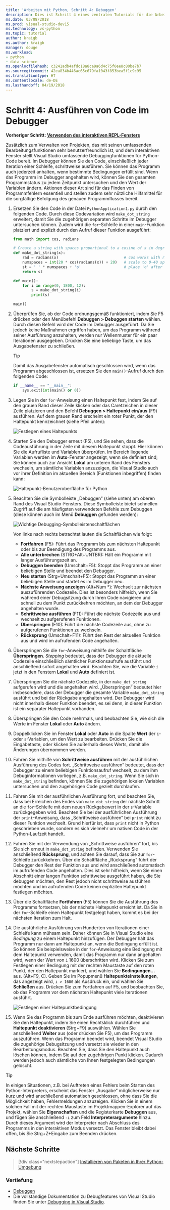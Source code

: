 ```yaml
---
title: 'Arbeiten mit Python, Schritt 4: Debuggen'
description: Dies ist Schritt 4 eines zentralen Tutorials für die Arbeit mit Python in Visual Studio, in dem die Ausführung von Python-Code im Debugger erläutert wird.
ms.date: 03/08/2018
ms.prod: visual-studio-dev15
ms.technology: vs-python
ms.topic: tutorial
author: kraigb
ms.author: kraigb
manager: douge
ms.workload:
- python
- data-science
ms.openlocfilehash: c3241adb4afdc18a8ca9a6d4c75f0ee8c80be7b7
ms.sourcegitcommit: 42ea834b446ac65c679fa1043f853bea5f1c9c95
ms.translationtype: HT
ms.contentlocale: de-DE
ms.lasthandoff: 04/19/2018
---
```

# <a name="step-4-running-code-in-the-debugger"></a>Schritt 4: Ausführen von Code im Debugger

**Vorheriger Schritt: [Verwenden des interaktiven REPL-Fensters](tutorial-working-with-python-in-visual-studio-step-03-interactive-repl.md)**

Zusätzlich zum Verwalten von Projekten, das mit seinen umfassenden Bearbeitungsfunktionen sehr benutzerfreundlich ist, und dem interaktiven Fenster stellt Visual Studio umfassende Debuggingfunktionen für Python-Code bereit. Im Debugger können Sie den Code, einschließlich jeder Iteration einer Schleife, schrittweise ausführen. Sie können das Programm auch jederzeit anhalten, wenn bestimmte Bedingungen erfüllt sind. Wenn das Programm im Debugger angehalten wird, können Sie den gesamten Programmstatus zu jedem Zeitpunkt untersuchen und den Wert der Variablen ändern. Aktionen dieser Art sind für das Finden von Programmfehlern essentiell und stellen zudem sehr nützliche Hilfsmittel für die sorgfältige Befolgung des genauen Programmflusses bereit.

1. Ersetzen Sie den Code in der Datei `PythonApplication1.py` durch den folgenden Code. Durch diese Codevariation wird `make_dot_string` erweitert, damit Sie die zugehörigen separaten Schritte im Debugger untersuchen können. Zudem wird die `for`-Schleife in einer `main`-Funktion platziert und explizit durch den Aufruf dieser Funktion ausgeführt:

    ```python
    from math import cos, radians

    # Create a string with spaces proportional to a cosine of x in degrees
    def make_dot_string(x):
        rad = radians(x)                             # cos works with radians
        numspaces = int(20 * cos(radians(x)) + 20)   # scale to 0-40 spaces
        st = ' ' * numspaces + 'o'                   # place 'o' after the spaces
        return st

    def main():
        for i in range(0, 1800, 12):
            s = make_dot_string(i)
            print(s)

    main()
    ```

1. Überprüfen Sie, ob der Code ordnungsgemäß funktioniert, indem Sie F5 drücken oder den Menübefehl **Debuggen > Debuggen starten** wählen. Durch diesen Befehl wird der Code im Debugger ausgeführt. Da Sie jedoch keine Maßnahmen ergriffen haben, um das Programm während seiner Ausführung anzuhalten, werden nur Wellenmuster für ein paar Iterationen ausgegeben. Drücken Sie eine beliebige Taste, um das Ausgabefenster zu schließen.

    > [!Tip]
    > Damit das Ausgabefenster automatisch geschlossen wird, wenn das Programm abgeschlossen ist, ersetzen Sie den `main()`-Aufruf durch den folgenden Code:
    >
    > ```python
    > if __name__ == "__main__":
    >     sys.exit(int(main() or 0))
    > ```

1. Legen Sie in der `for`-Anweisung einen Haltepunkt fest, indem Sie auf den grauen Rand dieser Zeile klicken oder das Caretzeichen in dieser Zeile platzieren und den Befehl **Debuggen > Haltepunkt ein/aus** (F9) ausführen. Auf dem grauen Rand erscheint ein roter Punkt, der den Haltepunkt kennzeichnet (siehe Pfeil unten):

    ![Festlegen eines Haltepunkts](media/vs-getting-started-python-18-debugging1.png)

1. Starten Sie den Debugger erneut (F5), und Sie sehen, dass die Codeausführung in der Zeile mit diesem Haltepunkt stoppt. Hier können Sie die Aufrufliste und Variablen überprüfen. Im Bereich liegende Variablen werden im **Auto**-Fenster angezeigt, wenn sie definiert sind; Sie können auch zur Ansicht **Lokal** am unteren Rand des Fensters wechseln, um sämtliche Variablen anzuzeigen, die Visual Studio auch vor ihrer Definition im aktuellen Bereich (Funktionen inbegriffen) finden kann:

    ![Haltepunkt-Benutzeroberfläche für Python](media/vs-getting-started-python-19-debugging2b.png)

1. Beachten Sie die Symbolleiste „Debuggen“ (siehe unten) am oberen Rand des Visual Studio-Fensters. Diese Symbolleiste bietet schnellen Zugriff auf die am häufigsten verwendeten Befehle zum Debuggen (diese können auch im Menü **Debuggen** gefunden werden):

    ![Wichtige Debugging-Symbolleistenschaltflächen](media/vs-getting-started-python-20-debugging3.png)

    Von links nach rechts betrachtet lauten die Schaltflächen wie folgt:
    - **Fortfahren** (F5): Führt das Programm bis zum nächsten Haltepunkt oder bis zur Beendigung des Programms aus.
    - **Alle unterbrechen** (STRG+Alt+UNTBR): Hält ein Programm mit langer Ausführungszeit an.
    - **Debuggen beenden** (Umschalt+F5): Stoppt das Programm an einer beliebigen Stelle und beendet den Debugger.
    - **Neu starten** (Strg+Umschalt+F5): Stoppt das Programm an einer beliebigen Stelle und startet es im Debugger neu.
    - **Nächste Anweisung anzeigen** (Alt+Num *): Wechselt zur nächsten auszuführenden Codezeile. Dies ist besonders hilfreich, wenn Sie während einer Debugsitzung durch Ihren Code navigieren und schnell zu dem Punkt zurückkehren möchten, an dem der Debugger angehalten wurde.
    - **Schrittweise ausführen** (F11): Führt die nächste Codezeile aus und wechselt zu aufgerufenen Funktionen.
    - **Überspringen** (F10): Führt die nächste Codezeile aus, ohne zu aufgerufenen Funktionen zu wechseln.
    - **Rücksprung** (Umschalt+F11): Führt den Rest der aktuellen Funktion aus und wird im aufrufenden Code angehalten.

1. Überspringen Sie die `for`-Anweisung mithilfe der Schaltfläche **Überspringen**. *Stepping* bedeutet, dass der Debugger die aktuelle Codezeile einschließlich sämtlicher Funktionsaufrufe ausführt und anschließend sofort angehalten wird. Beachten Sie, wie die Variable `i` jetzt in den Fenstern **Lokal** und **Auto** definiert ist.

1. Überspringen Sie die nächste Codezeile, in der `make_dot_string` aufgerufen wird und die angehalten wird. „Überspringen“ bedeutet hier insbesondere, dass der Debugger die gesamte Variable `make_dot_string` ausführt und bei der Rückgabe angehalten wird. Der Debugger wird nicht innerhalb dieser Funktion beendet, es sei denn, in dieser Funktion ist ein separater Haltepunkt vorhanden.

1. Überspringen Sie den Code mehrmals, und beobachten Sie, wie sich die Werte im Fenster **Lokal** oder **Auto** ändern.

1. Doppelklicken Sie im Fenster **Lokal** oder **Auto** in die Spalte **Wert** der `i`- oder `s`-Variablen, um den Wert zu bearbeiten. Drücken Sie die Eingabetaste, oder klicken Sie außerhalb dieses Werts, damit alle Änderungen übernommen werden.

1. Fahren Sie mithilfe von **Schrittweise ausführen** mit der ausführlichen Ausführung des Codes fort. „Schrittweise ausführen“ bedeutet, dass der Debugger zu einem beliebigen Funktionsaufruf wechselt, zu dem ihm Debuginformationen vorliegen, z.B. `make_dot_string`. Wenn Sie sich in `make_dot_string` befinden, können Sie die zugehörigen lokalen Variablen untersuchen und den zugehörigen Code gezielt durchlaufen.

1. Fahren Sie mit der ausführlichen Ausführung fort, und beachten Sie, dass bei Erreichen des Endes von `make_dot_string` der nächste Schritt an die `for`-Schleife mit dem neuen Rückgabewert in der `s`-Variable zurückgegeben wird. Beachten Sie bei der ausführlichen Ausführung der `print`-Anweisung, dass „Schrittweise ausführen“ bei `print` nicht zu dieser Funktion wechselt. Grund hierfür ist, dass `print` nicht in Python geschrieben wurde, sondern es sich vielmehr um nativen Code in der Python-Laufzeit handelt.

1. Fahren Sie mit der Verwendung von „Schrittweise ausführen“ fort, bis Sie sich erneut in `make_dot_string` befinden. Verwenden Sie anschließend **Rücksprung**, und achten Sie darauf, dass Sie zur `for`-Schleife zurückkehren. Über die Schaltfläche „Rücksprung“ führt der Debugger den Rest der Funktion aus und wird anschließend automatisch im aufrufenden Code angehalten. Dies ist sehr hilfreich, wenn Sie einen Abschnitt einer langen Funktion schrittweise ausgeführt haben, die Sie debuggen möchten, den Rest jedoch nicht schrittweise ausführen möchten und im aufrufenden Code keinen expliziten Haltepunkt festlegen möchten.

1. Über die Schaltfläche **Fortfahren** (F5) können Sie die Ausführung des Programms fortsetzen, bis der nächste Haltepunkt erreicht ist. Da Sie in der `for`-Schleife einen Haltepunkt festgelegt haben, kommt es bei der nächsten Iteration zum Halt.

1. Die ausführliche Ausführung von Hunderten von Iterationen einer Schleife kann mühsam sein. Daher können Sie in Visual Studio eine *Bedingung* zu einem Haltepunkt hinzufügen. Der Debugger hält das Programm nur dann am Haltepunkt an, wenn die Bedingung erfüllt ist. So können Sie beispielsweise in der `for`-Anweisung eine Bedingung mit dem Haltepunkt verwenden, damit das Programm nur dann angehalten wird, wenn der Wert von `i` 1600 überschritten wird. Klicken Sie zum Festlegen einer Bedingung mit der rechten Maustaste auf den roten Punkt, der den Haltepunkt markiert, und wählen Sie **Bedingungen...** aus. (Alt+F9, C). Geben Sie im Popupmenü **Haltepunkteinstellungen**, das angezeigt wird, `i > 1600` als Ausdruck ein, und wählen Sie **Schließen** aus. Drücken Sie zum Fortfahren auf F5, und beobachten Sie, ob das Programm vor dem nächsten Haltepunkt viele Iterationen ausführt.

    ![Festlegen einer Haltepunktbedingung](media/vs-getting-started-python-21-debugging4.png)

1. Wenn Sie das Programm bis zum Ende ausführen möchten, deaktivieren Sie den Haltepunkt, indem Sie einen Rechtsklick durchführen und **Haltepunkt deaktivieren** (Strg+F9) auswählen. Wählen Sie anschließend **Weiter** aus (oder drücken Sie F5), um das Programm auszuführen. Wenn das Programm beendet wird, beendet Visual Studio die zugehörige Debugsitzung und versetzt sie wieder in den Bearbeitungsmodus. Beachten Sie, dass Sie den Haltepunkt auch löschen können, indem Sie auf den zugehörigen Punkt klicken. Dadurch werden jedoch auch sämtliche von Ihnen festgelegten Bedingungen gelöscht.

> [!Tip]
> In einigen Situationen, z.B. bei Auftreten eines Fehlers beim Starten des Python-Interpreters, erscheint das Fenster „Ausgabe“ möglicherweise nur kurz und wird anschließend automatisch geschlossen, ohne dass Sie die Möglichkeit haben, Fehlermeldungen anzuzeigen. Klicken Sie in einem solchen Fall mit der rechten Maustaste im Projektmappen-Explorer auf das Projekt, wählen Sie **Eigenschaften** und die Registerkarte **Debuggen** aus, und fügen Sie anschließend `-i` zum Feld **Interpreterargumente** hinzu. Durch dieses Argument wird der Interpreter nach Abschluss des Programms in den interaktiven Modus versetzt. Das Fenster bleibt dabei offen, bis Sie Strg+Z+Eingabe zum Beenden drücken.

## <a name="next-steps"></a>Nächste Schritte

> [!div class="nextstepaction"]
> [Installieren von Paketen in Ihrer Python-Umgebung](tutorial-working-with-python-in-visual-studio-step-05-installing-packages.md)

### <a name="going-deeper"></a>Vertiefung

- [Debuggen](debugging-python-in-visual-studio.md)
- Die vollständige Dokumentation zu Debugfeatures von Visual Studio finden Sie unter [Debugging in Visual Studio](../debugger/debugger-feature-tour.md).
